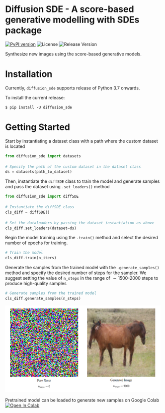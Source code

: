 # Diffusion SDE - A score-based generative modelling with SDEs package


[![PyPI version](https://badge.fury.io/py/diffusion_sde.svg)](https://badge.fury.io/py/diffusion_sde)
![License](https://img.shields.io/github/license/Ishan-phys/Diffusion-SDE)
![Release Version](https://img.shields.io/github/v/release/Ishan-Phys/Diffusion-SDE)

Synthesize new images using the score-based generative models.

# Installation

Currently, `diffusion_sde` supports release of Python 3.7 onwards.

To install the current release:

```shell
$ pip install -U diffusion_sde
```

# Getting Started 

Start by instantiating a dataset class with a path where the custom dataset is located

```python
from diffusion_sde import datasets

# Specify the path of the custom dataset in the dataset class
ds = datasets(path_to_dataset)
```

Then, instantiate the `diffSDE` class to train the model and generate samples and pass the dataset using `.set_loaders()` method

```python
from diffusion_sde import diffSDE

# Instantiate the diffSDE class
cls_diff = diffSDE()

# Set the dataloaders by passing the dataset instantiation as above
cls_diff.set_loaders(dataset=ds)
```

Begin the model training using the `.train()` method and select the desired number of epochs for training.

```python
# Train the model
cls_diff.train(n_iters)
```

Generate the samples from the trained model with the `.generate_samples()` method and specify the desired number of steps for the sampler. We suggest setting the value of `n_steps` in the range of $\sim1500$-$2000$ steps to produce high-quality samples

```python
# Generate samples from the trained model
cls_diff.generate_samples(n_steps)
```

<img src="assets/noise2horse.png" alt="noise to horse" width=500>

Pretrained model can be loaded to generate new samples on Google Colab 
[![Open In Colab](https://colab.research.google.com/assets/colab-badge.svg)](https://colab.research.google.com/drive/1jLYeKW_dZI6SLZyzrUPbiw5sd6dOVzlE?usp=sharing)
